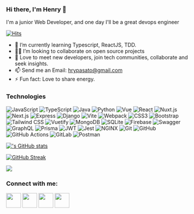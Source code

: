 ### Hi there, I'm Henry 👋

I'm a junior Web Developer, and one day I'll be a great devops engineer


[![Hits](https://hits.seeyoufarm.com/api/count/incr/badge.svg?url=https%3A%2F%2Fgithub.com%2Fxianeml&count_bg=%2300C7FF&title_bg=%237E7E7E&icon=&icon_color=%2300C7FF&title=Today&edge_flat=false)](https://hits.seeyoufarm.com)


- 🌱  I’m currently learning Typescript, ReactJS, TDD.
- 🏄‍♂️ I’m looking to collaborate on open source projects
- 💬  Love to meet new developers, join tech communities, collaborate and seek insights.
- 📫  Send me an Email: hrypasato@gmail.com
- ⚡  Fun fact: Love to share energy.

### Technologies
![JavaScript](https://img.shields.io/badge/-JavaScript-black?style=flat-square&logo=javascript)
![TypeScript](https://img.shields.io/badge/-TypeScript-black?style=flat-square&logo=typescript)
![Java](https://img.shields.io/badge/-java-E34A86?style=flat-square&logo=java)
![Python](https://img.shields.io/badge/-Python-black?style=flat-square&logo=Python)
![Vue](https://img.shields.io/badge/-Vue-black?style=flat-square&logo=Vue.js)
![React](https://img.shields.io/badge/-React-black?style=flat-square&logo=react)
![Nuxt.js](https://img.shields.io/badge/-Nuxt.js-00C58E?style=flat-square&logo=Nuxt.js)
![Next.js](https://img.shields.io/badge/-Next.js-black?style=flat-square&logo=Next.js)
![Express](https://img.shields.io/badge/-Express-black?style=flat-square&logo=Express)
![Django](https://img.shields.io/badge/-Django-green?style=flat-square&logo=Django)
![Vite](https://img.shields.io/badge/-Vite-563D7C?style=flat-square&logo=Vite)
![Webpack](https://img.shields.io/badge/-Webpack-blue?style=flat-square&logo=Webpack)
![CSS3](https://img.shields.io/badge/-CSS3-1572B6?style=flat-square&logo=css3)
![Bootstrap](https://img.shields.io/badge/-Bootstrap-563D7C?style=flat-square&logo=bootstrap)
![Tailwind CSS](https://img.shields.io/badge/-TailwindCSS-blue?style=flat-square&logo=TailwindCSS)
![Vuetify](https://img.shields.io/badge/-Vuetify-1867C0?style=flat-square&logo=Vuetify)
![MongoDB](https://img.shields.io/badge/-MongoDB-green?style=flat-square&logo=mongodb)
![SQLite](https://img.shields.io/badge/-SQLite-blue?style=flat-square&logo=SQLite)
![Firebase](https://img.shields.io/badge/-Firebase-red?style=flat-square&logo=Firebase)
![Swagger](https://img.shields.io/badge/-Swagger-black?style=flat-square&logo=Swagger)
![GraphQL](https://img.shields.io/badge/-GraphQL-E10098?style=flat-square&logo=graphql)
![Prisma](https://img.shields.io/badge/-Prisma-blue?style=flat-square&logo=Prisma)
![JWT](https://img.shields.io/badge/-JWT-E10098?style=flat-square&logo=JSONWebTokens)
![Jest](https://img.shields.io/badge/-Jest-orange?style=flat-square&logo=Jest)
![NGINX](https://img.shields.io/badge/-NGINX-009639?style=flat-square&logo=NGINX)
![Git](https://img.shields.io/badge/-Git-black?style=flat-square&logo=git)
![GitHub](https://img.shields.io/badge/-GitHub-181717?style=flat-square&logo=github)
![GitHub Actions](https://img.shields.io/badge/-GitHub_Actions-181717?style=flat-square&logo=GitHubActions)
![GitLab](https://img.shields.io/badge/-GitLab-FCA121?style=flat-square&logo=gitlab)
![Postman](https://img.shields.io/badge/Postman-black?style=flat-square&logo=postman)

[!['s GitHub stats](https://github-readme-stats.vercel.app/api?username=hrypasato&show_icons=true&theme=radical)](https://github.com/anuraghazra/github-readme-stats)

[![GitHub Streak](https://github-readme-streak-stats.herokuapp.com/?user=hrypasato&theme=dark)](https://git.io/streak-stats)

![](https://komarev.com/ghpvc/?username=hrypasato&color=lightgrey)


<h3 align="left">Connect with me:</h3>
<p align="left">
<a href="https://twitter.com/MichaelCade1" target="blank"><img align="center" src="https://cdn2.iconfinder.com/data/icons/social-media-2285/512/1_Twitter3_colored_svg-512.png" alt="" height="40" width="40" /></a>
<a href="http://linkedin.com/in/michaelcade1" target="blank"><img align="center" src="https://cdn2.iconfinder.com/data/icons/social-media-2285/512/1_Linkedin_unofficial_colored_svg-512.png" alt="" height="40" width="40" /></a>
<a href="https://vzilla.co.uk/" target="blank"><img align="center" src="https://cdn0.iconfinder.com/data/icons/small-n-flat/24/678060-rss-512.png" alt="" height="40" width="40" /></a>
<a href="https://m.youtube.com/c/MichaelCade1" target="blank"><img align="center" src="https://cdn2.iconfinder.com/data/icons/social-media-2285/512/1_Youtube_colored_svg-512.png" alt="" height="40" width="40" /></a>
</p>
